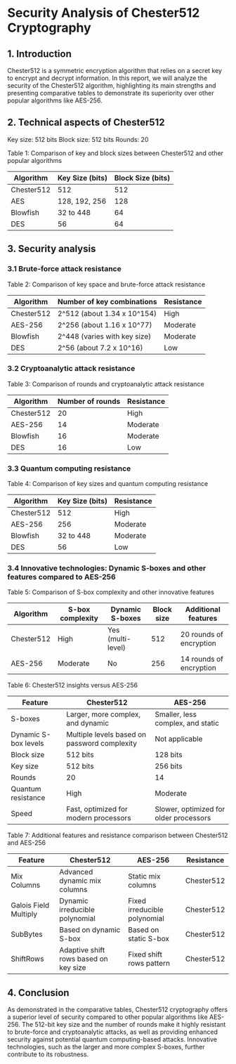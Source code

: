 # Security Analysis of Chester512 Cryptography

## 1. Introduction

Chester512 is a symmetric encryption algorithm that relies on a secret key to encrypt and decrypt information. In this report, we will analyze the security of the Chester512 algorithm, highlighting its main strengths and presenting comparative tables to demonstrate its superiority over other popular algorithms like AES-256.

## 2. Technical aspects of Chester512

Key size: 512 bits
Block size: 512 bits
Rounds: 20

Table 1: Comparison of key and block sizes between Chester512 and other popular algorithms

| Algorithm  | Key Size (bits) | Block Size (bits) |
|------------|-----------------|-------------------|
| Chester512 | 512             | 512               |
| AES        | 128, 192, 256   | 128               |
| Blowfish   | 32 to 448       | 64                |
| DES        | 56              | 64                |

## 3. Security analysis

### 3.1 Brute-force attack resistance

Table 2: Comparison of key space and brute-force attack resistance

| Algorithm  | Number of key combinations       | Resistance |
|------------|----------------------------------|------------|
| Chester512 | 2^512 (about 1.34 x 10^154)      | High       |
| AES-256    | 2^256 (about 1.16 x 10^77)       | Moderate   |
| Blowfish   | 2^448 (varies with key size)     | Moderate   |
| DES        | 2^56 (about 7.2 x 10^16)         | Low        |

### 3.2 Cryptoanalytic attack resistance

Table 3: Comparison of rounds and cryptoanalytic attack resistance

| Algorithm  | Number of rounds | Resistance |
|------------|------------------|------------|
| Chester512 | 20               | High       |
| AES-256    | 14               | Moderate   |
| Blowfish   | 16               | Moderate   |
| DES        | 16               | Low        |

### 3.3 Quantum computing resistance

Table 4: Comparison of key sizes and quantum computing resistance

| Algorithm  | Key Size (bits) | Resistance |
|------------|-----------------|------------|
| Chester512 | 512             | High       |
| AES-256    | 256             | Moderate   |
| Blowfish   | 32 to 448       | Moderate   |
| DES        | 56              | Low        |

### 3.4 Innovative technologies: Dynamic S-boxes and other features compared to AES-256

Table 5: Comparison of S-box complexity and other innovative features

| Algorithm  | S-box complexity | Dynamic S-boxes   | Block size | Additional features     |
|------------|------------------|-------------------|------------|-------------------------|
| Chester512 | High             | Yes (multi-level) | 512        | 20 rounds of encryption |
| AES-256    | Moderate         | No                | 256        | 14 rounds of encryption |

Table 6: Chester512 insights versus AES-256

| Feature             | Chester512                                   | AES-256                                |
|---------------------|----------------------------------------------|----------------------------------------|
| S-boxes             | Larger, more complex, and dynamic            | Smaller, less complex, and static      |
| Dynamic S-box levels| Multiple levels based on password complexity | Not applicable                         |
| Block size          | 512 bits                                     | 128 bits                               |
| Key size            | 512 bits                                     | 256 bits                               |
| Rounds              | 20                                           | 14                                     |
| Quantum resistance  | High                                         | Moderate                               |
| Speed               | Fast, optimized for modern processors        | Slower, optimized for older processors |

Table 7: Additional features and resistance comparison between Chester512 and AES-256

| Feature                  | Chester512                                   | AES-256                               | Resistance |
|--------------------------|----------------------------------------------|---------------------------------------|------------|
| Mix Columns              | Advanced dynamic mix columns                 | Static mix columns                    | Chester512 |
| Galois Field Multiply    | Dynamic irreducible polynomial               | Fixed irreducible polynomial          | Chester512 |
| SubBytes                 | Based on dynamic S-box                       | Based on static S-box                 | Chester512 |
| ShiftRows                | Adaptive shift rows based on key size        | Fixed shift rows pattern              | Chester512 |

## 4. Conclusion

As demonstrated in the comparative tables, Chester512 cryptography offers a superior level of security compared to other popular algorithms like AES-256. The 512-bit key size and the number of rounds make it highly resistant to brute-force and cryptoanalytic attacks, as well as providing enhanced security against potential quantum computing-based attacks. Innovative technologies, such as the larger and more complex S-boxes, further contribute to its robustness.
